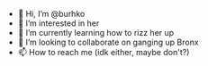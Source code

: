 - 👋 Hi, I’m @burhko
- 👀 I’m interested in her
- 🌱 I’m currently learning how to rizz her up
- 💞️ I’m looking to collaborate on ganging up Bronx
- 📫 How to reach me (idk either, maybe don't?)

<!---
burhko/burhko is a ✨ special ✨ repository because its `README.md` (this file) appears on your GitHub profile.
You can click the Preview link to take a look at your changes.
--->
